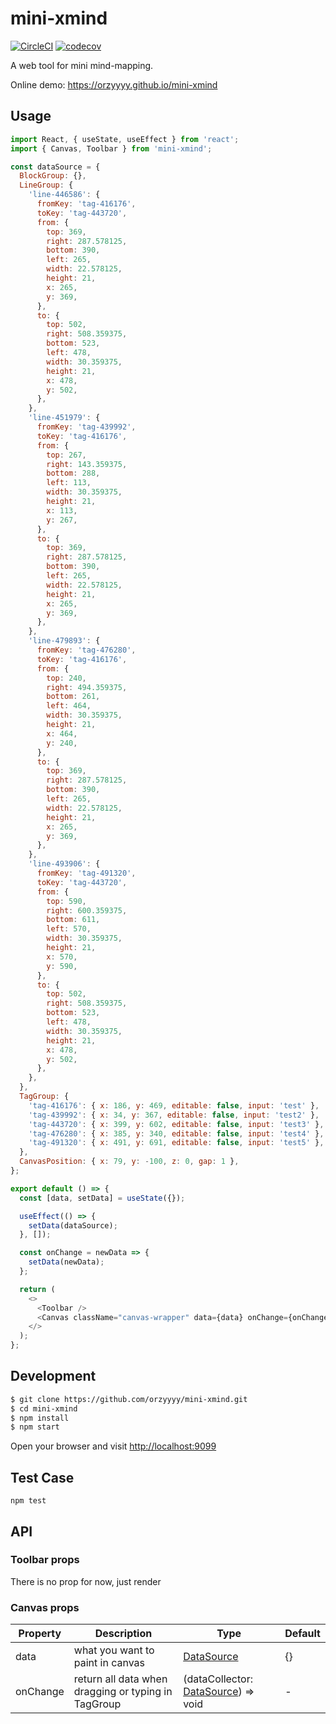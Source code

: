 # mini-xmind

[![CircleCI](https://img.shields.io/circleci/project/github/orzyyyy/mini-xmind/master.svg)](https://circleci.com/gh/orzyyyy/mini-xmind)
[![codecov](https://codecov.io/gh/orzyyyy/mini-xmind/branch/master/graph/badge.svg)](https://codecov.io/gh/orzyyyy/mini-xmind)

A web tool for mini mind-mapping.

Online demo: https://orzyyyy.github.io/mini-xmind

## Usage

```javascript
import React, { useState, useEffect } from 'react';
import { Canvas, Toolbar } from 'mini-xmind';

const dataSource = {
  BlockGroup: {},
  LineGroup: {
    'line-446586': {
      fromKey: 'tag-416176',
      toKey: 'tag-443720',
      from: {
        top: 369,
        right: 287.578125,
        bottom: 390,
        left: 265,
        width: 22.578125,
        height: 21,
        x: 265,
        y: 369,
      },
      to: {
        top: 502,
        right: 508.359375,
        bottom: 523,
        left: 478,
        width: 30.359375,
        height: 21,
        x: 478,
        y: 502,
      },
    },
    'line-451979': {
      fromKey: 'tag-439992',
      toKey: 'tag-416176',
      from: {
        top: 267,
        right: 143.359375,
        bottom: 288,
        left: 113,
        width: 30.359375,
        height: 21,
        x: 113,
        y: 267,
      },
      to: {
        top: 369,
        right: 287.578125,
        bottom: 390,
        left: 265,
        width: 22.578125,
        height: 21,
        x: 265,
        y: 369,
      },
    },
    'line-479893': {
      fromKey: 'tag-476280',
      toKey: 'tag-416176',
      from: {
        top: 240,
        right: 494.359375,
        bottom: 261,
        left: 464,
        width: 30.359375,
        height: 21,
        x: 464,
        y: 240,
      },
      to: {
        top: 369,
        right: 287.578125,
        bottom: 390,
        left: 265,
        width: 22.578125,
        height: 21,
        x: 265,
        y: 369,
      },
    },
    'line-493906': {
      fromKey: 'tag-491320',
      toKey: 'tag-443720',
      from: {
        top: 590,
        right: 600.359375,
        bottom: 611,
        left: 570,
        width: 30.359375,
        height: 21,
        x: 570,
        y: 590,
      },
      to: {
        top: 502,
        right: 508.359375,
        bottom: 523,
        left: 478,
        width: 30.359375,
        height: 21,
        x: 478,
        y: 502,
      },
    },
  },
  TagGroup: {
    'tag-416176': { x: 186, y: 469, editable: false, input: 'test' },
    'tag-439992': { x: 34, y: 367, editable: false, input: 'test2' },
    'tag-443720': { x: 399, y: 602, editable: false, input: 'test3' },
    'tag-476280': { x: 385, y: 340, editable: false, input: 'test4' },
    'tag-491320': { x: 491, y: 691, editable: false, input: 'test5' },
  },
  CanvasPosition: { x: 79, y: -100, z: 0, gap: 1 },
};

export default () => {
  const [data, setData] = useState({});

  useEffect(() => {
    setData(dataSource);
  }, []);

  const onChange = newData => {
    setData(newData);
  };

  return (
    <>
      <Toolbar />
      <Canvas className="canvas-wrapper" data={data} onChange={onChange} />
    </>
  );
};
```

## Development

```bash
$ git clone https://github.com/orzyyyy/mini-xmind.git
$ cd mini-xmind
$ npm install
$ npm start
```

Open your browser and visit <http://localhost:9099>

## Test Case

```
npm test
```

## API

### Toolbar props

There is no prop for now, just render

### Canvas props

| Property | Description                                         | Type                                                                                                                                               | Default |
| -------- | --------------------------------------------------- | -------------------------------------------------------------------------------------------------------------------------------------------------- | ------- |
| data     | what you want to paint in canvas                    | [DataSource](https://github.com/orzyyyy/mini-xmind/blob/0b83c704edf98fac54dc5117f120565b28244877/src/canvas/core.tsx#L23)                          | {}      |
| onChange | return all data when dragging or typing in TagGroup | (dataCollector: [DataSource](https://github.com/orzyyyy/mini-xmind/blob/0b83c704edf98fac54dc5117f120565b28244877/src/canvas/core.tsx#L23)) => void | -       |
